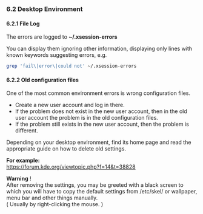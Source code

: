 ### 6.2 Desktop Environment

#### 6.2.1 File Log

The errors are logged to **~/.xsession-errors**  

You can display them ignoring other information,
displaying only lines with known keywords suggesting errors, e.g.

```sh
grep 'fail\|error\|could not' ~/.xsession-errors
```


#### 6.2.2 Old configuration files

One of the most common environment errors is wrong configuration files.     

* Create a new user account and log in there.
* If the problem does not exist in the new user account, then in the old user account the problem is in the old configuration files.
* If the problem still exists in the new user account, then the problem is different.

Depending on your desktop environment, find its home page and read the appropriate guide on how to delete old settings.

**For example:**    
<https://forum.kde.org/viewtopic.php?f=14&t=38828>

**Warning** !     
After removing the settings, you may be greeted with a black screen to which you will have to copy the default settings from /etc/skel/  or wallpaper, menu bar and other things manually.      
( Usually by right-clicking the mouse. )